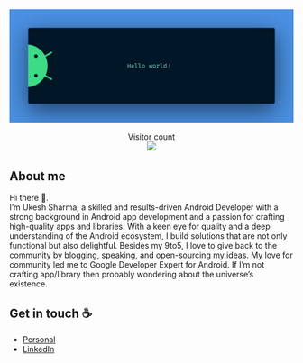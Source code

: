 <img src="https://github.com/ukesh10/ukesh10/blob/main/banner.png" alt="Hello world">

<p align="center"> 
  Visitor count<br>
  <img src="https://profile-counter.glitch.me/ukesh10/count.svg" />
</p>

## About me

Hi there 👋.
<br />
I’m Ukesh Sharma, a skilled and results-driven Android Developer with a strong background in Android app development and a passion for crafting high-quality apps and libraries. With a keen eye for quality and a deep understanding of the Android ecosystem, I build solutions that are not only functional but also delightful. Besides my 9to5, I love to give back to the community by blogging, speaking, and open-sourcing my ideas. My love for community led me to Google Developer Expert for Android. If I’m not crafting app/library then probably wondering about the universe’s existence.

## Get in touch :coffee:

- [Personal](https://ukeshfolio.netlify.app/)
- [LinkedIn](https://www.linkedin.com/in/ukeshsharma/)
